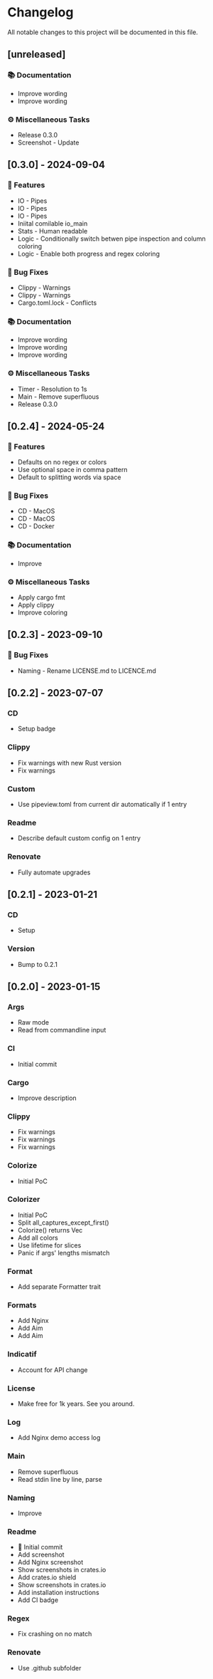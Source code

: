 # Changelog

All notable changes to this project will be documented in this file.

## [unreleased]

### 📚 Documentation

- Improve wording
- Improve wording

### ⚙️ Miscellaneous Tasks

- Release 0.3.0
- Screenshot - Update

## [0.3.0] - 2024-09-04

### 🚀 Features

- IO - Pipes
- IO - Pipes
- IO - Pipes
- Iniital comilable io_main
- Stats - Human readable
- Logic - Conditionally switch betwen pipe inspection and column coloring
- Logic - Enable both progress and regex coloring

### 🐛 Bug Fixes

- Clippy - Warnings
- Clippy - Warnings
- Cargo.toml.lock - Conflicts

### 📚 Documentation

- Improve wording
- Improve wording
- Improve wording

### ⚙️ Miscellaneous Tasks

- Timer - Resolution to 1s
- Main - Remove superfluous
- Release 0.3.0

## [0.2.4] - 2024-05-24

### 🚀 Features

- Defaults on no regex or colors
- Use optional space in comma pattern
- Default to splitting words via space

### 🐛 Bug Fixes

- CD - MacOS
- CD - MacOS
- CD - Docker

### 📚 Documentation

- Improve

### ⚙️ Miscellaneous Tasks

- Apply cargo fmt
- Apply clippy
- Improve coloring

## [0.2.3] - 2023-09-10

### 🐛 Bug Fixes

- Naming - Rename LICENSE.md to LICENCE.md

## [0.2.2] - 2023-07-07

### CD

- Setup badge

### Clippy

- Fix warnings with new Rust version
- Fix warnings

### Custom

- Use pipeview.toml from current dir automatically if 1 entry

### Readme

- Describe default custom config on 1 entry

### Renovate

- Fully automate upgrades

## [0.2.1] - 2023-01-21

### CD

- Setup

### Version

- Bump to 0.2.1

## [0.2.0] - 2023-01-15

### Args

- Raw mode
- Read from commandline input

### CI

- Initial commit

### Cargo

- Improve description

### Clippy

- Fix warnings
- Fix warnings
- Fix warnings

### Colorize

- Initial PoC

### Colorizer

- Initial PoC
- Split all_captures_except_first()
- Colorize() returns Vec
- Add all colors
- Use lifetime for slices
- Panic if args' lengths mismatch

### Format

- Add separate Formatter trait

### Formats

- Add Nginx
- Add Aim
- Add Aim

### Indicatif

- Account for API change

### License

- Make free for 1k years. See you around.

### Log

- Add Nginx demo access log

### Main

- Remove superfluous
- Read stdin line by line, parse

### Naming

- Improve

### Readme

- :sunrise: Initial commit
- Add screenshot
- Add Nginx screenshot
- Show screenshots in crates.io
- Add crates.io shield
- Show screenshots in crates.io
- Add installation instructions
- Add CI badge

### Regex

- Fix crashing on no match

### Renovate

- Use .github subfolder

<!-- generated by git-cliff -->
